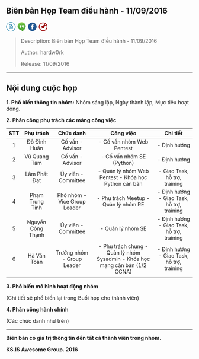 ## Biên bản Họp Team điều hành - 11/09/2016

[![docs](icon/docs.png)](https://github.com/ks-is/docs)
[![chat](icon/chat.png)](https://gitter.im/ksis-group/chat)
[![fb](icon/fb.png)](https://www.facebook.com/groups/kmasouth.is)
[![meetup](icon/meet.png)](https://github.com/ks-is/meetup/issues)

> Description: Biên bản Họp Team điều hành - 11/09/2016
>
> Author: hardw0rk
>
> Release: 11/09/2016

---

## Nội dung cuộc họp

**1. Phổ biến thông tin nhóm:** Nhóm sáng lập, Ngày thành lập, Mục tiêu hoạt động.

**2. Phân công phụ trách các mảng công việc**

| STT |     Phụ trách     |           Chức danh          |                                   Công việc                                  |                  Chi tiết                  |
|:---:|:-----------------:|:----------------------------:|:----------------------------------------------------------------------------:|:------------------------------------------:|
|  1  | Đỗ Đình Huân      | Cố vấn - Advisor             | - Cố vấn nhóm Web Pentest                                                    | - Định hướng                               |
|  2  | Vũ Quang Tâm      | Cố vấn - Advisor             | - Cố vấn nhóm SE (Python)                                                    | - Định hướng                               |
|  3  | Lâm Phát Đạt      | Ủy viên - Committee          | - Quản lý nhóm Web Pentest - Khóa học Python căn bản                         | - Giao Task, hỗ trợ, training              |
|  4  | Phạm Trung Tính   | Phó nhóm - Vice Group Leader | - Phụ trách Meetup - Quản lý nhóm RE                                         | - Định hướng - Giao Task, hỗ trợ, training |
|  5  | Nguyễn Công Thạnh | Ủy viên - Committee          | - Quản lý nhóm SE                                                            | - Định hướng - Giao Task, hỗ trợ, training |
|  6  | Hà Văn Toàn       | Trưởng nhóm - Group Leader   | - Phụ trách chung - Quản lý nhóm Sysadmin - Khóa học mạng căn bản (1/2 CCNA) | - Định hướng - Giao Task, hỗ trợ, training |
|     |                   |                              |                                                                              |                                            |

**3. Phổ biến mô hình hoạt động nhóm**

(Chi tiết sẽ phổ biến lại trong Buổi họp cho thành viên)

**4. Phân công hành chính**

(Các chức danh như trên)

---

**Biên bản có giá trị thông tin đến tất cả thành viên trong nhóm.**

**KS.IS Awesome Group. 2016**

